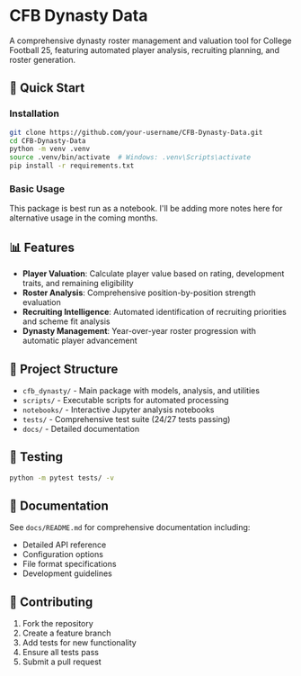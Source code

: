 # CFB Dynasty Data

A comprehensive dynasty roster management and valuation tool for College Football 25, featuring automated player analysis, recruiting planning, and roster generation.

## 🚀 Quick Start

### Installation
```bash
git clone https://github.com/your-username/CFB-Dynasty-Data.git
cd CFB-Dynasty-Data
python -m venv .venv
source .venv/bin/activate  # Windows: .venv\Scripts\activate
pip install -r requirements.txt
```

### Basic Usage
This package is best run as a notebook. I'll be adding more notes here for alternative usage in the coming months.

## 📊 Features

- **Player Valuation**: Calculate player value based on rating, development traits, and remaining eligibility
- **Roster Analysis**: Comprehensive position-by-position strength evaluation  
- **Recruiting Intelligence**: Automated identification of recruiting priorities and scheme fit analysis
- **Dynasty Management**: Year-over-year roster progression with automatic player advancement

## 📁 Project Structure

- `cfb_dynasty/` - Main package with models, analysis, and utilities
- `scripts/` - Executable scripts for automated processing
- `notebooks/` - Interactive Jupyter analysis notebooks  
- `tests/` - Comprehensive test suite (24/27 tests passing)
- `docs/` - Detailed documentation

## 🧪 Testing

```bash
python -m pytest tests/ -v
```

## 📖 Documentation

See `docs/README.md` for comprehensive documentation including:
- Detailed API reference
- Configuration options
- File format specifications
- Development guidelines

## 🤝 Contributing

1. Fork the repository
2. Create a feature branch
3. Add tests for new functionality  
4. Ensure all tests pass
5. Submit a pull request
